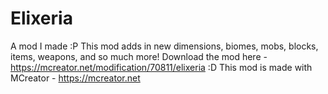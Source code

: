 # Elixeria
A mod I made :P
This mod adds in new dimensions, biomes, mobs, blocks, items, weapons, and so much more! Download the mod here - https://mcreator.net/modification/70811/elixeria :D
This mod is made with MCreator - https://mcreator.net
